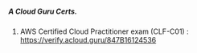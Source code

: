 ##### A Cloud Guru Certs.

1. AWS Certified Cloud Practitioner exam (CLF-C01) : https://verify.acloud.guru/847B16124536
